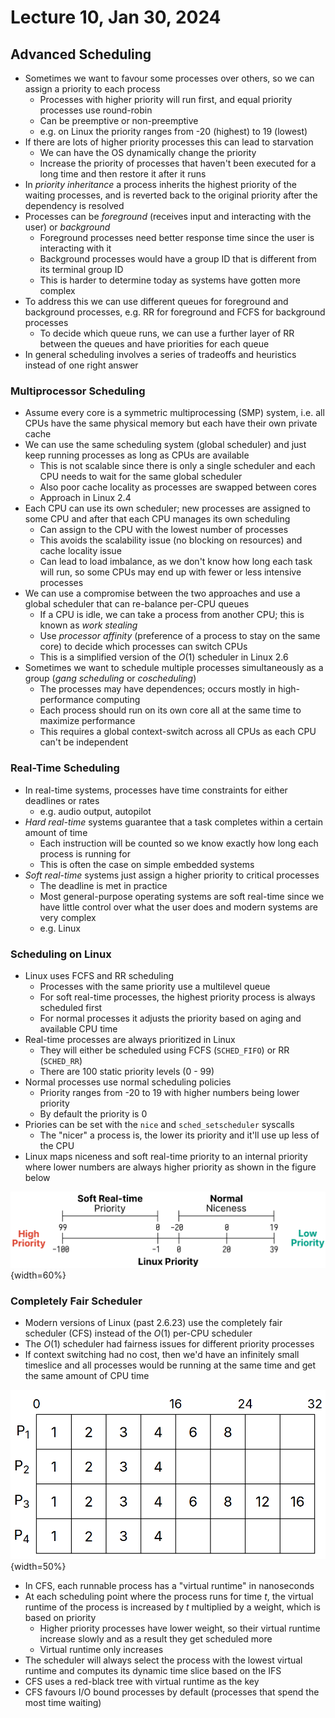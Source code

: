 # Lecture 10, Jan 30, 2024

## Advanced Scheduling

* Sometimes we want to favour some processes over others, so we can assign a priority to each process
	* Processes with higher priority will run first, and equal priority processes use round-robin
	* Can be preemptive or non-preemptive
	* e.g. on Linux the priority ranges from -20 (highest) to 19 (lowest)
* If there are lots of higher priority processes this can lead to starvation
	* We can have the OS dynamically change the priority
	* Increase the priority of processes that haven't been executed for a long time and then restore it after it runs
* In *priority inheritance* a process inherits the highest priority of the waiting processes, and is reverted back to the original priority after the dependency is resolved
* Processes can be *foreground* (receives input and interacting with the user) or *background*
	* Foreground processes need better response time since the user is interacting with it
	* Background processes would have a group ID that is different from its terminal group ID
	* This is harder to determine today as systems have gotten more complex
* To address this we can use different queues for foreground and background processes, e.g. RR for foreground and FCFS for background processes
	* To decide which queue runs, we can use a further layer of RR between the queues and have priorities for each queue
* In general scheduling involves a series of tradeoffs and heuristics instead of one right answer

### Multiprocessor Scheduling

* Assume every core is a symmetric multiprocessing (SMP) system, i.e. all CPUs have the same physical memory but each have their own private cache
* We can use the same scheduling system (global scheduler) and just keep running processes as long as CPUs are available
	* This is not scalable since there is only a single scheduler and each CPU needs to wait for the same global scheduler
	* Also poor cache locality as processes are swapped between cores
	* Approach in Linux 2.4
* Each CPU can use its own scheduler; new processes are assigned to some CPU and after that each CPU manages its own scheduling
	* Can assign to the CPU with the lowest number of processes
	* This avoids the scalability issue (no blocking on resources) and cache locality issue
	* Can lead to load imbalance, as we don't know how long each task will run, so some CPUs may end up with fewer or less intensive processes
* We can use a compromise between the two approaches and use a global scheduler that can re-balance per-CPU queues
	* If a CPU is idle, we can take a process from another CPU; this is known as *work stealing*
	* Use *processor affinity* (preference of a process to stay on the same core) to decide which processes can switch CPUs
	* This is a simplified version of the $O(1)$ scheduler in Linux 2.6
* Sometimes we want to schedule multiple processes simultaneously as a group (*gang scheduling* or *coscheduling*)
	* The processes may have dependences; occurs mostly in high-performance computing
	* Each process should run on its own core all at the same time to maximize performance
	* This requires a global context-switch across all CPUs as each CPU can't be independent

### Real-Time Scheduling

* In real-time systems, processes have time constraints for either deadlines or rates
	* e.g. audio output, autopilot
* *Hard real-time* systems guarantee that a task completes within a certain amount of time
	* Each instruction will be counted so we know exactly how long each process is running for
	* This is often the case on simple embedded systems
* *Soft real-time* systems just assign a higher priority to critical processes
	* The deadline is met in practice
	* Most general-purpose operating systems are soft real-time since we have little control over what the user does and modern systems are very complex
	* e.g. Linux

### Scheduling on Linux

* Linux uses FCFS and RR scheduling
	* Processes with the same priority use a multilevel queue
	* For soft real-time processes, the highest priority process is always scheduled first
	* For normal processes it adjusts the priority based on aging and available CPU time
* Real-time processes are always prioritized in Linux
	* They will either be scheduled using FCFS (`SCHED_FIFO`) or RR (`SCHED_RR`)
	* There are 100 static priority levels (0 - 99)
* Normal processes use normal scheduling policies
	* Priority ranges from -20 to 19 with higher numbers being lower priority
	* By default the priority is 0
* Priories can be set with the `nice` and `sched_setscheduler` syscalls
	* The "nicer" a process is, the lower its priority and it'll use up less of the CPU
* Linux maps niceness and soft real-time priority to an internal priority where lower numbers are always higher priority as shown in the figure below

![Linux process priorities.](./imgs/lec10_1.png){width=60%}


### Completely Fair Scheduler

* Modern versions of Linux (past 2.6.23) use the completely fair scheduler (CFS) instead of the $O(1)$ per-CPU scheduler
* The $O(1)$ scheduler had fairness issues for different priority processes
* If context switching had no cost, then we'd have an infinitely small timeslice and all processes would be running at the same time and get the same amount of CPU time

![Ideal fair scheduling for 4 processes arriving at time 0, with burst times 8, 4, 16, 4.](./imgs/lec10_2.png){width=50%}

* In CFS, each runnable process has a "virtual runtime" in nanoseconds
* At each scheduling point where the process runs for time $t$, the virtual runtime of the process is increased by $t$ multiplied by a weight, which is based on priority
	* Higher priority processes have lower weight, so their virtual runtime increase slowly and as a result they get scheduled more
	* Virtual runtime only increases
* The scheduler will always select the process with the lowest virtual runtime and computes its dynamic time slice based on the IFS
* CFS uses a red-black tree with virtual runtime as the key
* CFS favours I/O bound processes by default (processes that spend the most time waiting)

